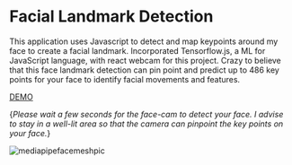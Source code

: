# Facial Landmark Detection

This application uses Javascript to detect and map keypoints around my face to create a facial landmark. Incorporated Tensorflow.js, a ML for JavaScript language, with react webcam for this project. Crazy to believe that this face landmark detection can pin point and predict up to 486 key points for your face to identify facial movements and features.   

[DEMO](https://ai-facial-landmark.netlify.app/)


{*Please wait a few seconds for the face-cam to detect your face. I advise to stay in a well-lit area so that the camera can pinpoint the key points on your face.*}


<img src='https://user-images.githubusercontent.com/67409144/188339702-1b685714-de26-4e40-ad62-6bf8af2da457.png' alt='mediapipefacemeshpic'/> 

